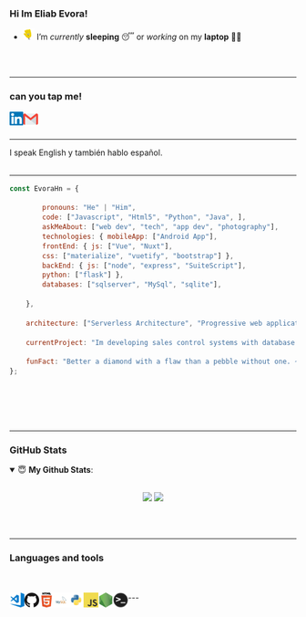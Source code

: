 ### Hi Im Eliab Evora!

- <img alt="GIF" src="https://github.com/SatYu26/SatYu26/blob/master/Assets/wave.gif" width="20vw" /> I’m *currently* **sleeping** 😴 or *working* on my **laptop** 👨‍💻
<br />
<br />

---

### can you tap me!
 <a href="https://www.linkedin.com/in/miguel-eliab-rodríguez-evora-267630196/">
    <img align="left" alt="Satyam Goyal | Linkedin" width="24px" src="https://github.com/SatYu26/SatYu26/blob/master/Assets/Linkedin.svg" />
  </a> &nbsp;&nbsp;
  <a href="mailto:eliabevorarodri@gmail.com">
    <img align="left" alt="Satyam Goyal | Gmail" width="26px" src="https://github.com/SatYu26/SatYu26/blob/master/Assets/Gmail.svg" />
  </a>
  <br />
<br />

---

I speak English 
y 
también hablo español.
<br />
<br />

---


```js
const EvoraHn = { 

        pronouns: "He" | "Him", 
        code: ["Javascript", "Html5", "Python", "Java", ], 
        askMeAbout: ["web dev", "tech", "app dev", "photography"],
        technologies: { mobileApp: ["Android App"],
        frontEnd: { js: ["Vue", "Nuxt"],
        css: ["materialize", "vuetify", "bootstrap"] }, 
        backEnd: { js: ["node", "express", "SuiteScript"], 
        python: ["flask"] },
        databases: ["sqlserver", "MySql", "sqlite"],
    
    },

    architecture: ["Serverless Architecture", "Progressive web applications", "Single page applications"],

    currentProject: "Im developing sales control systems with database on cloud",

    funFact: "Better a diamond with a flaw than a pebble without one. ~ Confucious"
};
```
<br />
<br />
<br />
<br />

---
### GitHub Stats
<details open>
 <summary> 😇 <b>My Github Stats</b>: </summary>
<br>
<p align = "center">
  <img src = "https://github-readme-stats.vercel.app/api?username=EvoraHn&show_icons=true&theme=radical&line_height=27">
  <img src = "https://github-readme-stats.vercel.app/api/top-langs/?username=EvoraHn&hide=css,java,html&theme=radical">
</p>

</details>
<br />
<br />

---
### Languages and tools
<br />
<br />
---

<img align="left" alt="Visual Studio Code" width="26px" src="https://raw.githubusercontent.com/github/explore/80688e429a7d4ef2fca1e82350fe8e3517d3494d/topics/visual-studio-code/visual-studio-code.png" />
<img align="left" alt="GitHub" width="26px" src="https://raw.githubusercontent.com/github/explore/78df643247d429f6cc873026c0622819ad797942/topics/github/github.png" />
<img align="left" alt="HTML5" width="26px" src="https://raw.githubusercontent.com/github/explore/80688e429a7d4ef2fca1e82350fe8e3517d3494d/topics/html/html.png" />
<img align="left" alt="MySQL" width="26px" src="https://raw.githubusercontent.com/github/explore/80688e429a7d4ef2fca1e82350fe8e3517d3494d/topics/mysql/mysql.png" />
<img align="left" alt="Python" width="26px" src="https://raw.githubusercontent.com/github/explore/80688e429a7d4ef2fca1e82350fe8e3517d3494d/topics/python/python.png" />
<img align="left" alt="JavaScript" width="26px" src="https://raw.githubusercontent.com/github/explore/80688e429a7d4ef2fca1e82350fe8e3517d3494d/topics/javascript/javascript.png" />
<img align="left" alt="Node.js" width="26px" src="https://raw.githubusercontent.com/github/explore/80688e429a7d4ef2fca1e82350fe8e3517d3494d/topics/nodejs/nodejs.png" />
<img align="left" alt="Terminal" width="26px" src="https://raw.githubusercontent.com/github/explore/80688e429a7d4ef2fca1e82350fe8e3517d3494d/topics/terminal/terminal.png" />
